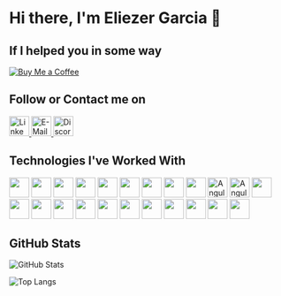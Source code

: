 # Hi there, I'm Eliezer Garcia 👋

## If I helped you in some way
[![Buy Me a Coffee](https://img.shields.io/badge/-buy_me_a%C2%A0coffee-gray?logo=buy-me-a-coffee&style=for-the-badge)](https://buymeacoffee.com/eliezerjg)

## Follow or Contact me on
<div id="socials">  
   <a href="https://www.linkedin.com/in/eliezer-jr-garcia" target="_blank">
     <img src="https://img.shields.io/badge/-LinkedIn-%230077B5?style=for-the-badge&logo=linkedin&logoColor=white" target="_blank"  height="36px" alt="Linkedin">
  </a> 
   
  <a href="mailto:eliezergarcia.developer@gmail.com" target="_blank">
      <img src="https://img.shields.io/badge/Gmail-EA4335.svg?style=for-the-badge&logo=Gmail&logoColor=white"  height="36px"  target="_blank" alt="E-Mail">
  </a> 

  <a href="https://discord.gg/NKUsjKS8Wh" target="_blank">
      <img src="https://img.shields.io/badge/Discord-5865F2.svg?style=for-the-badge&logo=Discord&logoColor=white"  height="36px"  target="_blank" alt="Discord">
  </a> 
</div>

## Technologies I've Worked With

<div>  
  <img src="https://cdn.jsdelivr.net/gh/devicons/devicon/icons/git/git-original-wordmark.svg" height="36px"  />
  <img src="https://cdn.jsdelivr.net/gh/devicons/devicon/icons/subversion/subversion-original.svg" height="36px"  />
  <img src="https://cdn.jsdelivr.net/gh/devicons/devicon/icons/dart/dart-original.svg" height="36px"  />
  <img src="https://cdn.jsdelivr.net/gh/devicons/devicon/icons/flutter/flutter-original.svg" height="36px"  />
  <img src="https://cdn.jsdelivr.net/gh/devicons/devicon/icons/java/java-original.svg" height="36px"   />
  <img src="https://cdn.jsdelivr.net/gh/devicons/devicon/icons/spring/spring-original.svg" height="36px"   />
  <img src="https://cdn.jsdelivr.net/gh/devicons/devicon/icons/html5/html5-original.svg" height="36px"  />
  <img src="https://cdn.jsdelivr.net/gh/devicons/devicon/icons/javascript/javascript-plain.svg" height="36px"  />
  <img src="https://cdn.jsdelivr.net/gh/devicons/devicon/icons/react/react-original-wordmark.svg"  height="36px" />
  <img src="https://cdn.jsdelivr.net/gh/devicons/devicon@latest/icons/angularjs/angularjs-plain.svg" height="36px" alt="Angular JS"/>
  <img src="https://cdn.jsdelivr.net/gh/devicons/devicon/icons/angularjs/angularjs-original.svg" height="36px" alt="Angular" />
  <img src="https://cdn.jsdelivr.net/gh/devicons/devicon/icons/android/android-original-wordmark.svg" height="36px" />
  <img src="https://cdn.jsdelivr.net/gh/devicons/devicon/icons/androidstudio/androidstudio-original.svg" height="36px"  />
  <img src="https://maven.apache.org/images/maven-logo-white-on-black.png" height="36px" />
  <img src="https://cdn.jsdelivr.net/gh/devicons/devicon/icons/php/php-original.svg" height="36px"  />
  <img src="https://cdn.jsdelivr.net/gh/devicons/devicon/icons/postgresql/postgresql-plain-wordmark.svg" height="36px"   />
  <img src="https://cdn.jsdelivr.net/gh/devicons/devicon/icons/mysql/mysql-original-wordmark.svg" height="36px"  />
  <img src="https://cdn.jsdelivr.net/gh/devicons/devicon/icons/microsoftsqlserver/microsoftsqlserver-plain-wordmark.svg" height="36px"   />
  <img src="https://cdn.jsdelivr.net/gh/devicons/devicon/icons/linux/linux-original.svg"  height="36px"   />
  <img src="https://cdn.jsdelivr.net/gh/devicons/devicon/icons/windows8/windows8-original.svg" height="36px"   />
  <img src="https://upload.wikimedia.org/wikipedia/en/thumb/d/df/Apache_TomEE_Logo.svg/500px-Apache_TomEE_Logo.svg.png" height="36px"   />
  <img src="https://cdn.jsdelivr.net/gh/devicons/devicon@latest/icons/tomcat/tomcat-original.svg" height="36px"  />
  <img src="https://cdn.jsdelivr.net/gh/devicons/devicon@latest/icons/eclipse/eclipse-original-wordmark.svg" height="36px"  />
</div>

## GitHub Stats

![GitHub Stats](https://github-readme-stats.vercel.app/api?username=eliezerjg&show_icons=true&theme=dark)

![Top Langs](https://github-readme-stats.vercel.app/api/top-langs/?username=eliezerjg&layout=compact&theme=dark)
